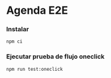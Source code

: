 # Agenda E2E

### Instalar
```
npm ci
```

### Ejecutar prueba de flujo oneclick

```
npm run test:oneclick
```
